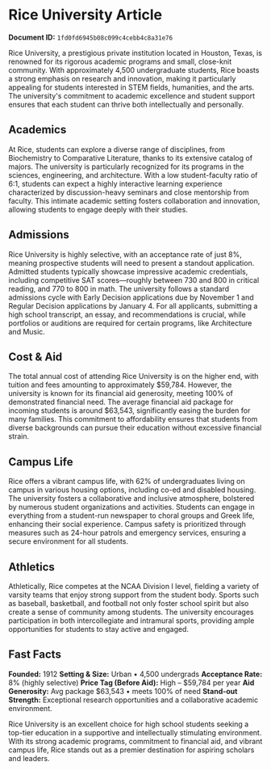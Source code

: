 # Rice University Article

**Document ID:** `1fd0fd6945b08c099c4cebb4c8a31e76`

Rice University, a prestigious private institution located in Houston, Texas, is renowned for its rigorous academic programs and small, close-knit community. With approximately 4,500 undergraduate students, Rice boasts a strong emphasis on research and innovation, making it particularly appealing for students interested in STEM fields, humanities, and the arts. The university's commitment to academic excellence and student support ensures that each student can thrive both intellectually and personally.

## Academics
At Rice, students can explore a diverse range of disciplines, from Biochemistry to Comparative Literature, thanks to its extensive catalog of majors. The university is particularly recognized for its programs in the sciences, engineering, and architecture. With a low student-faculty ratio of 6:1, students can expect a highly interactive learning experience characterized by discussion-heavy seminars and close mentorship from faculty. This intimate academic setting fosters collaboration and innovation, allowing students to engage deeply with their studies.

## Admissions
Rice University is highly selective, with an acceptance rate of just 8%, meaning prospective students will need to present a standout application. Admitted students typically showcase impressive academic credentials, including competitive SAT scores—roughly between 730 and 800 in critical reading, and 770 to 800 in math. The university follows a standard admissions cycle with Early Decision applications due by November 1 and Regular Decision applications by January 4. For all applicants, submitting a high school transcript, an essay, and recommendations is crucial, while portfolios or auditions are required for certain programs, like Architecture and Music.

## Cost & Aid
The total annual cost of attending Rice University is on the higher end, with tuition and fees amounting to approximately $59,784. However, the university is known for its financial aid generosity, meeting 100% of demonstrated financial need. The average financial aid package for incoming students is around $63,543, significantly easing the burden for many families. This commitment to affordability ensures that students from diverse backgrounds can pursue their education without excessive financial strain.

## Campus Life
Rice offers a vibrant campus life, with 62% of undergraduates living on campus in various housing options, including co-ed and disabled housing. The university fosters a collaborative and inclusive atmosphere, bolstered by numerous student organizations and activities. Students can engage in everything from a student-run newspaper to choral groups and Greek life, enhancing their social experience. Campus safety is prioritized through measures such as 24-hour patrols and emergency services, ensuring a secure environment for all students.

## Athletics
Athletically, Rice competes at the NCAA Division I level, fielding a variety of varsity teams that enjoy strong support from the student body. Sports such as baseball, basketball, and football not only foster school spirit but also create a sense of community among students. The university encourages participation in both intercollegiate and intramural sports, providing ample opportunities for students to stay active and engaged.

## Fast Facts
**Founded:** 1912
**Setting & Size:** Urban • 4,500 undergrads
**Acceptance Rate:** 8% (highly selective)
**Price Tag (Before Aid):** High – $59,784 per year
**Aid Generosity:** Avg package $63,543 • meets 100% of need
**Stand-out Strength:** Exceptional research opportunities and a collaborative academic environment.

Rice University is an excellent choice for high school students seeking a top-tier education in a supportive and intellectually stimulating environment. With its strong academic programs, commitment to financial aid, and vibrant campus life, Rice stands out as a premier destination for aspiring scholars and leaders.
